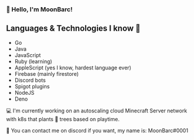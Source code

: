 ### 👋 Hello, I'm MoonBarc!

## Languages & Technologies I know 📕
- Go
- Java
- JavaScript
- Ruby (learning)
- AppleScript (yes I know, hardest language ever)
- Firebase (mainly firestore)
- Discord bots
- Spigot plugins
- NodeJS
- Deno

💻  I'm currently working on an autoscaling cloud Minecraft Server network with k8s that plants 🌳 trees based on playtime.

🥏  You can contact me on discord if you want, my name is: MoonBarc#0001

